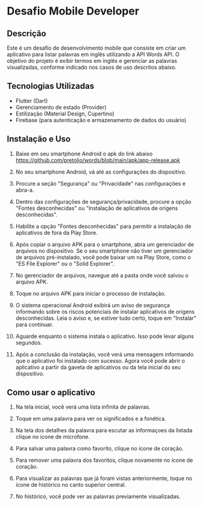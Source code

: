 # Desafio Mobile Developer

## Descrição

Este é um desafio de desenvolvimento mobile que consiste em criar um aplicativo para listar palavras em inglês utilizando a API Words API. O objetivo do projeto é exibir termos em inglês e gerenciar as palavras visualizadas, conforme indicado nos casos de uso descritos abaixo.

## Tecnologias Utilizadas

- Flutter (Dart)
- Gerenciamento de estado (Provider)
- Estilização (Material Design, Cupertino)
- Firebase (para autenticação e armazenamento de dados do usuário)

## Instalação e Uso

1. Baixe em seu smartphone Android o apk do link abaixo
   https://github.com/pretolio/words/blob/main/apk/app-release.apk

2. No seu smartphone Android, vá até as configurações do dispositivo.

3. Procure a seção "Segurança" ou "Privacidade" nas configurações e abra-a.

4. Dentro das configurações de segurança/privacidade, procure a opção "Fontes desconhecidas" ou "Instalação de aplicativos de origens desconhecidas".

5. Habilite a opção "Fontes desconhecidas" para permitir a instalação de aplicativos de fora da Play Store.

6. Após copiar o arquivo APK para o smartphone, abra um gerenciador de arquivos no dispositivo. Se o seu smartphone não tiver um gerenciador de arquivos pré-instalado, você pode baixar um na Play Store, como o "ES File Explorer" ou o "Solid Explorer".

7. No gerenciador de arquivos, navegue até a pasta onde você salvou o arquivo APK.

8. Toque no arquivo APK para iniciar o processo de instalação.

9. O sistema operacional Android exibirá um aviso de segurança informando sobre os riscos potenciais de instalar aplicativos de origens desconhecidas. Leia o aviso e, se estiver tudo certo, toque em "Instalar" para continuar.

10. Aguarde enquanto o sistema instala o aplicativo. Isso pode levar alguns segundos.

11. Após a conclusão da instalação, você verá uma mensagem informando que o aplicativo foi instalado com sucesso. Agora você pode abrir o aplicativo a partir da gaveta de aplicativos ou da tela inicial do seu dispositivo.


## Como usar o aplicativo

1. Na tela inicial, você verá uma lista infinita de palavras.
   
2. Toque em uma palavra para ver os significados e a fonética.
   
3. Na tela dos detalhes da palavra para escutar as informaçoes da listada clique no icone de microfone.

4. Para salvar uma palavra como favorito, clique no ícone de coração.

5. Para remover uma palavra dos favoritos, clique novamente no ícone de coração.

6. Para visualizar as palavras que já foram vistas anteriormente, toque no ícone de histórico no canto superior central.

7. No histórico, você pode ver as palavras previamente visualizadas.

